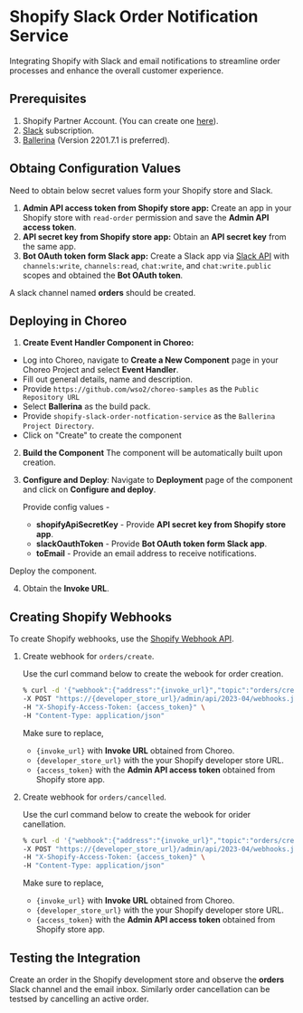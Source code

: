 # Shopify Slack Order Notification Service

Integrating Shopify with Slack and email notifications to streamline order processes and enhance the overall customer experience.

## Prerequisites

1. Shopify Partner Account. (You can create one [here](https://www.shopify.com/partners)).
2. [Slack](https://slack.com/) subscription.
3. [Ballerina](https://ballerina.io/) (Version 2201.7.1 is preferred).

## Obtaing Configuration Values
Need to obtain below secret values form your Shopify store and Slack.

1. **Admin API access token from Shopify store app:** Create an app in your Shopify store with `read-order` permission and save the  **Admin API access token**.
2. **API secret key from Shopify store app:** Obtain an **API secret key** from the same app.
3. **Bot OAuth token form Slack app:** Create a Slack app via [Slack API](https://api.slack.com/) with `channels:write`, `channels:read`, `chat:write`, and `chat:write.public` scopes and obtained the **Bot OAuth token**.

A slack channel named **orders** should be created.

## Deploying in Choreo

1. **Create Event Handler Component in Choreo:** 
- Log into Choreo, navigate to **Create a New Component** page in your Choreo Project and select **Event Handler**.
- Fill out general details, name and description.
- Provide `https://github.com/wso2/choreo-samples` as the `Public Repository URL`
- Select **Ballerina** as the build pack.
- Provide `shopify-slack-order-notfication-service` as the `Ballerina Project Directory`.
- Click on "Create" to create the component

2. **Build the Component**
The component will be automatically built upon creation.

3. **Configure and Deploy**:
Navigate to **Deployment** page of the component and click on **Configure and deploy**.

    Provide config values -
    - **shopifyApiSecretKey** - Provide **API secret key from Shopify store app**.
    - **slackOauthToken** - Provide **Bot OAuth token form Slack app**.
    - **toEmail** - Provide an email address to receive notifications.

Deploy the component.

4. Obtain the **Invoke URL**.

## Creating Shopify Webhooks

To create Shopify webhooks, use the [Shopify Webhook API](https://shopify.dev/docs/api/admin-rest/2023-04/resources/webhook#post-webhooks).

1. Create webhook for `orders/create`.
    
    Use the curl command below to create the webook for order creation.
    ```bash
    % curl -d '{"webhook":{"address":"{invoke_url}","topic":"orders/create","format":"json"}}' \
    -X POST "https://{developer_store_url}/admin/api/2023-04/webhooks.json" \
    -H "X-Shopify-Access-Token: {access_token}" \
    -H "Content-Type: application/json"
    ```
    Make sure to replace,
    -  `{invoke_url}` with **Invoke URL** obtained from Choreo. 
    - `{developer_store_url}` with the your Shopify developer store URL.
    - `{access_token}` with the **Admin API access token** obtained from Shopify store app.



2. Create webhook for `orders/cancelled`.
    
    Use the curl command below to create the webook for orider canellation.
    ```bash
    % curl -d '{"webhook":{"address":"{invoke_url}","topic":"orders/create","format":"json"}}' \
    -X POST "https://{developer_store_url}/admin/api/2023-04/webhooks.json" \
    -H "X-Shopify-Access-Token: {access_token}" \
    -H "Content-Type: application/json"
    ```
    Make sure to replace,
    -  `{invoke_url}` with **Invoke URL** obtained from Choreo. 
    - `{developer_store_url}` with the your Shopify developer store URL.
    - `{access_token}` with the **Admin API access token** obtained from Shopify store app.

## Testing the Integration

Create an order in the Shopify development store and observe the **orders** Slack channel and the email inbox. Similarly order cancellation can be testsed by cancelling an active order.
